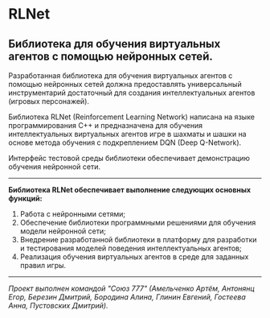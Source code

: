# RLNet
<h2>Библиотека для обучения виртуальных агентов с помощью нейронных сетей. </h2>

<!DOCTYPE html>
<html>
<head>
	
</head>

</head>
<body>
  <p>Разработанная библиотека для обучения виртуальных агентов с помощью нейронных сетей должна предоставлять универсальный инструментарий достаточный для создания интеллектуальных агентов (игровых персонажей).</p>
  <p>Библиотека RLNet (Reinforcement Learning Network) написана на языке программирования C++ и предназначена для обучения интеллектуальных виртуальных агентов игре в шахматы и шашки на основе метода обучения с подкреплением DQN (Deep Q-Network).</p>
  <p>Интерфейс тестовой среды библиотеки обеспечивает демонстрацию обучения нейронной сети.</p><hr>
  <p><b>Библиотека RLNet обеспечивает выполнение следующих основных функций:</b></p>
  <ol>
  <li>Работа с нейронными сетями;</li>
  <li>Обеспечение библиотеки программными решениями для обучения модели нейронной сети;</li>
  <li>Внедрение разработанной библиотеки в платформу для разработки и тестирования моделей поведения интеллектуальных агентов;</li>
  <li>Реализация обучения виртуальных агентов в среде для заданных правил игры.</li>
  </ol>
  <hr><p><i>Проект выполнен командой "Союз 777" (Амельченко Артём, Антонянц Егор, Березин Дмитрий, Бородина Алина, Глинин Евгений, Гостеева Анна, Пустовских Дмитрий).</i></p>
</body> 
</html>
